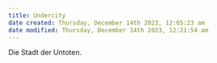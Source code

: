 ```yaml
---
title: Undercity
date created: Thursday, December 14th 2023, 12:05:23 am
date modified: Thursday, December 14th 2023, 12:21:54 am
---
```


Die Stadt der Untoten. 
